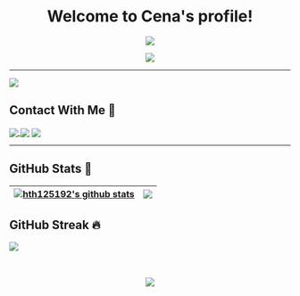 <h1 align="center">
  Welcome to Cena's profile!
</h1>

<p align="center">
  <img src="https://readme-typing-svg.herokuapp.com?lines=%E2%8C%A8+Hello+!!!;%E2%8C%A8+My+name+is+Cena+%F0%9F%98%98;%E2%8C%A8+I%E2%80%99m+studying+at+HUIT;%E2%8C%A8+Reach+me+via+Email%2C+Facebook%2C...+below;%F0%9F%90%A7+%F0%9F%90%A7+%F0%9F%90%A7&center=true&width=700&height=45&color=009900&vCenter=true&size=20">
</p>

<p align="center">
  <a href="https://fb.com/tunguyenn261"><img src="https://64.media.tumblr.com/0f313b991cfd6cc33a47a9d5a6de5d8d/tumblr_inline_pbw9rzbnsa1rt2432_500.gifv"></a>
</p>

---

[![](https://komarev.com/ghpvc/?username=hth125192&color=brightgreen&style=plastic)](https://github.com/hth125192)

## Contact With Me 👀

<a href="https://github.com/cena261" target="blank">
  <img align="center" src="https://img.shields.io/badge/-Kh%C3%A1nh%20T%C3%BA-1C1C1C?logo=github&logoColor=white" />
</a>
<a href="https://fb.com/tunguyenn261" target="blank"><img align="center" src="https://img.shields.io/badge/-Kh%C3%A1nh%20T%C3%BA-1C1C1C?logo=facebook&logoColor=white" /></a>
<a href="https://discord.com/n_cena" target="blank"><img align="center" src="https://img.shields.io/badge/-Cena-436EEE?logo=discord&logoColor=white" /></a>

---

## GitHub Stats ️🎯

| <a href="https://github.com/cena261?tab=repositories"><img align="center" src="https://github-readme-stats.vercel.app/api?username=cena261&show_icons=true&include_all_commits=true&count_private=true&theme=chartreuse-dark" alt="hth125192's github stats" /></a> | <a href="https://github.com/cena261?tab=repositories"><img align="center" src="https://github-readme-stats.vercel.app/api/top-langs/?username=cena261&langs_count=10&layout=compact&theme=chartreuse-dark" /></a> |
| ------------- | ------------- |

## GitHub Streak 🔥

[![](https://github-readme-streak-stats.herokuapp.com/?user=cena261&theme=chartreuse-dark)](https://github.com/cena261?tab=repositories)


<br />
<br />

<div align="center">
    <a href="https://github.com/cena261"><img src="https://img.shields.io/badge/COPYRIGHT-CENA-red?style=for-the-badge&labelColor=f5b0b0" /></a>

</div>

